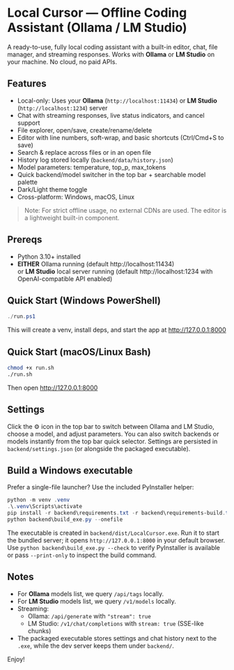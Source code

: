 # Local Cursor — Offline Coding Assistant (Ollama / LM Studio)

A ready-to-use, fully local coding assistant with a built-in editor, chat, file manager, and streaming responses.
Works with **Ollama** or **LM Studio** on your machine. No cloud, no paid APIs.

## Features
- Local-only: Uses your **Ollama** (`http://localhost:11434`) or **LM Studio** (`http://localhost:1234`) server
- Chat with streaming responses, live status indicators, and cancel support
- File explorer, open/save, create/rename/delete
- Editor with line numbers, soft-wrap, and basic shortcuts (Ctrl/Cmd+S to save)
- Search & replace across files or in an open file
- History log stored locally (`backend/data/history.json`)
- Model parameters: temperature, top_p, max_tokens
- Quick backend/model switcher in the top bar + searchable model palette
- Dark/Light theme toggle
- Cross-platform: Windows, macOS, Linux

> Note: For strict offline usage, no external CDNs are used. The editor is a lightweight built-in component.

## Prereqs
- Python 3.10+ installed
- **EITHER** Ollama running (default http://localhost:11434)  
  or **LM Studio** local server running (default http://localhost:1234 with OpenAI-compatible API enabled)

## Quick Start (Windows PowerShell)
```powershell
./run.ps1
```
This will create a venv, install deps, and start the app at http://127.0.0.1:8000

## Quick Start (macOS/Linux Bash)
```bash
chmod +x run.sh
./run.sh
```
Then open http://127.0.0.1:8000

## Settings
Click the ⚙️ icon in the top bar to switch between Ollama and LM Studio, choose a model, and adjust parameters.
You can also switch backends or models instantly from the top bar quick selector.
Settings are persisted in `backend/settings.json` (or alongside the packaged executable).

## Build a Windows executable

Prefer a single-file launcher? Use the included PyInstaller helper:

```powershell
python -m venv .venv
.\.venv\Scripts\activate
pip install -r backend\requirements.txt -r backend\requirements-build.txt
python backend\build_exe.py --onefile
```

The executable is created in `backend/dist/LocalCursor.exe`. Run it to start the bundled server; it opens `http://127.0.0.1:8000` in your default browser. Use `python backend\build_exe.py --check` to verify PyInstaller is available or pass `--print-only` to inspect the build command.

## Notes
- For **Ollama** models list, we query `/api/tags` locally.
- For **LM Studio** models list, we query `/v1/models` locally.
- Streaming:
  - Ollama: `/api/generate` with `"stream": true`
  - LM Studio: `/v1/chat/completions` with `stream: true` (SSE-like chunks)
- The packaged executable stores settings and chat history next to the `.exe`, while the dev server keeps them under `backend/`.

Enjoy!
